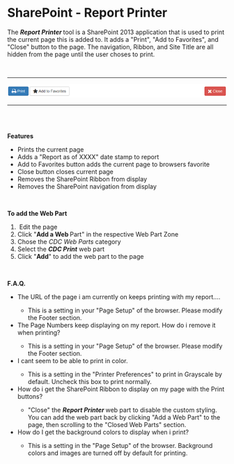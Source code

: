 <h1>SharePoint - Report Printer</h1>

<p>The 
   <strong> 
      <em>Report Printer </em></strong>tool is a SharePoint 2013 application that is used to print the current page this is added to. It adds a &quot;Print&quot;, &quot;Add to Favorites&quot;, and &quot;Close&quot; button to the page. The navigation, Ribbon, and Site Title are all hidden from the page until the&#160;user choses to print.</p> 
<br/>
<hr>
<img src="https://github.com/MarionMOwen/SharePoint-ReportPrinter/blob/master/screenshot.PNG" alt="Report Printer" />
<hr>
<br/><br/>
<p> 
   <strong>Features</strong></p> 
<ul> 
   <li>Prints the current page</li> 
   <li>Adds a &quot;Report as of XXXX&quot; date stamp to report</li> 
   <li>Add to Favorites button adds the current page to browsers favorite</li> 
   <li>Close button closes current page</li> 
   <li>Removes the SharePoint Ribbon from display</li> 
   <li>Removes the SharePoint navigation from display</li></ul><p>&#160;</p><p><strong>To add the Web Part</strong></p><ol><li>&#160;Edit the page</li><li>Click &quot;<strong>Add a Web </strong>Part&quot; in the respective Web Part Zone</li><li>Chose the <em>CDC Web Parts</em> category</li><li>Select the <strong><em>CDC Print</em></strong> web part</li><li>Click &quot;<strong>A</strong><strong>dd</strong>&quot; to add the web part to the page</li></ol><p>&#160;</p> 
<p> 
   <strong>F.A.Q.</strong></p> 
<ul> 
   <li>The URL of the page i am currently on keeps printing with my report....</li> 
   <ul> 
      <li>This is a setting in your &quot;Page Setup&quot; of the browser. Please modify the Footer section.</li> 
   </ul> 
   <li>The Page Numbers keep displaying on my report. How do i remove it when printing?</li> 
   <ul> 
      <li>This is a setting in your &quot;Page Setup&quot; of the browser. Please modify the Footer section.</li> 
   </ul> 
   <li>I cant seem to be able to print in color. </li> 
   <ul> 
      <li>This is a setting in the &quot;Printer Preferences&quot; to print in Grayscale by default. Uncheck this box to print normally.</li> 
   </ul> 
   <li>How do i get the SharePoint Ribbon to display on my page with the Print buttons?</li> 
   <ul> 
      <li>&quot;Clo<em></em>se&quot; the 
         <strong> 
            <em>Report Printer </em></strong>web part to disable the custom styling. You can add the web part back by clicking &quot;Add a Web Part&quot; to the page, then scrolling to the &quot;Closed Web Parts&quot; section.</li> 
   </ul> 
   <li>How do I get the background colors to display when i print?</li> 
   <ul> 
      <li>This is a setting in the &quot;Page Setup&quot; of the browser. Background colors and images are turned off by default for printing.</li> 
   </ul> 
</ul> 
